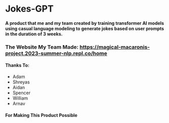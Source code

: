 # Jokes-GPT
#### A product that me and my team created by training transformer AI models using casual language modeling to generate jokes based on user prompts in the duration of 3 weeks.

### The Website My Team Made: https://magical-macaronis-project.2023-summer-nlp.repl.co/home
#### Thanks To: 
* Adam
* Shreyas
* Aidan
* Spencer
* William
* Arnav
#### For Making This Product Possible

